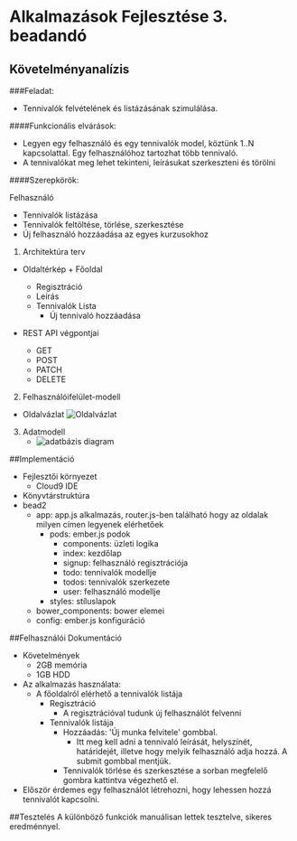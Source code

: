 # Alkalmazások Fejlesztése 3. beadandó

## Követelményanalízis

###Feladat:
 + Tennivalók felvételének és listázásának szimulálása.

####Funkcionális elvárások:
+ Legyen egy felhasználó és egy tennivalók model, köztünk 1..N kapcsolattal. Egy felhasználóhoz tartozhat több tennivaló.
+ A tennivalókat meg lehet tekinteni, leírásukat szerkeszteni és törölni

####Szerepkörök:

Felhasználó
+ Tennivalók listázása
+ Tennivalók feltöltése, törlése, szerkesztése
+ Új felhasználó hozzáadása az egyes kurzusokhoz


1. Architektúra terv
  +  Oldaltérkép
    + Főoldal
      + Regisztráció
      + Leírás
      + Tennivalók Lista
        + Új tennivaló hozzáadása

  + REST API végpontjai
     + GET
     + POST
     + PATCH
     + DELETE


2. Felhasználóifelület-modell
  + Oldalvázlat
    ![Oldalvázlat](https://cloud.githubusercontent.com/assets/14542234/12258095/352e2d36-b90c-11e5-9c1b-9b14147c95c3.png)

3. Adatmodell
   + ![adatbázis diagram](https://cloud.githubusercontent.com/assets/14542234/12257874/5cfe6cba-b90a-11e5-85c1-81c015cdab94.png)

##Implementáció

+ Fejlesztői környezet
  + Cloud9 IDE
+ Könyvtárstruktúra
+ bead2
  + app: app.js alkalmazás, router.js-ben található hogy az oldalak milyen címen legyenek elérhetőek
    + pods: ember.js podok
      + components: üzleti logika
      + index: kezdőlap 
      + signup: felhasználó regisztrációja
      + todo: tennivalók modellje
      + todos: tennivalók szerkezete
      + user: felhasználó modellje
    + styles: stíluslapok
  + bower_components: bower elemei
  + config: ember.js konfiguráció 

##Felhasználói Dokumentáció
+ Követelmények
  + 2GB memória
  + 1GB HDD
+ Az alkalmazás használata:
  + A főoldalról elérhető a tennivalók listája
    + Regisztráció
      + A regisztrációval tudunk új felhasználót felvenni
    + Tennivalók listája
      + Hozzáadás: 'Új munka felvitele' gombbal.
        + Itt meg kell adni a tennivaló leírását, helyszínét, határidejét, illetve hogy melyik felhasználó adja hozzá. A submit gombbal mentjük.
      + Tennivalók törlése és szerkesztése a sorban megfelelő gombra kattintva végezhető el.
+ Először érdemes egy felhasználót létrehozni, hogy lehessen hozzá tennivalót kapcsolni.

##Tesztelés
A különböző funkciók manuálisan lettek tesztelve, sikeres eredménnyel.
